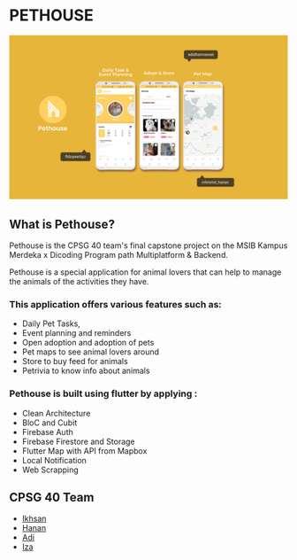 # PETHOUSE
![pethouse_ss](https://github.com/ToKu404/Pethouse/blob/main/screenshoot/screenshoot.png?raw=true "pethouse_Ss")
## What is Pethouse?
Pethouse is the CPSG 40 team's final capstone project on the MSIB Kampus Merdeka x Dicoding Program path Multiplatform & Backend.

Pethouse is a special application for animal lovers that can help to manage the animals of the activities they have. 

### This application offers various features such as: 
- Daily Pet Tasks, 
- Event planning and reminders 
- Open adoption and adoption of pets 
- Pet maps to see animal lovers around 
- Store to buy feed for animals 
- Petrivia to know info about animals 


### Pethouse is built using flutter by applying : 
- Clean Architecture 
- BloC and Cubit 
- Firebase Auth 
- Firebase Firestore and Storage 
- Flutter Map with API from Mapbox 
- Local Notification 
- Web Scrapping

## CPSG 40 Team
- [Ikhsan](https://github.com/ToKu404)
- [Hanan](https://github.com/Hanan07-sys)
- [Adi](https://github.com/adidharmawati)
- [Iza](https://github.com/fildzahah)

